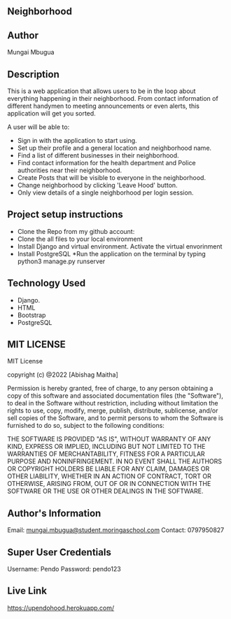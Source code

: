 ## Neighborhood

## Author
Mungai Mbugua

## Description
This is a web application that allows users to be in the loop about everything happening in their neighborhood. From contact information of different handymen to meeting announcements or even alerts, this application will get you sorted.

A user will be able to:

* Sign in with the application to start using.
* Set up their profile and a general location and neighborhood name.
* Find a list of different businesses in their neighborhood.
* Find contact information for the health department and Police authorities near their neighborhood.
* Create Posts that will be visible to everyone in the neighborhood.
* Change neighborhood by clicking 'Leave Hood' button.
* Only view details of a single neighborhood per login session.

## Project setup instructions
* Clone the Repo from my github account: 
* Clone the all files to your local environment
* Install Django and virtual environment. Activate the virtual envorinment
* Install PostgreSQL
*Run the application on the terminal by typing python3 manage.py runserver

## Technology Used
* Django.
* HTML
* Bootstrap
* PostgreSQL

## MIT LICENSE
MIT License

copyright (c) @2022 [Abishag Maitha]

Permission is hereby granted, free of charge, to any person obtaining a copy
of this software and associated documentation files (the "Software"), to deal
in the Software without restriction, including without limitation the rights
to use, copy, modify, merge, publish, distribute, sublicense, and/or sell
copies of the Software, and to permit persons to whom the Software is
furnished to do so, subject to the following conditions:


THE SOFTWARE IS PROVIDED "AS IS", WITHOUT WARRANTY OF ANY KIND, EXPRESS OR
IMPLIED, INCLUDING BUT NOT LIMITED TO THE WARRANTIES OF MERCHANTABILITY,
FITNESS FOR A PARTICULAR PURPOSE AND NONINFRINGEMENT. IN NO EVENT SHALL THE
AUTHORS OR COPYRIGHT HOLDERS BE LIABLE FOR ANY CLAIM, DAMAGES OR OTHER
LIABILITY, WHETHER IN AN ACTION OF CONTRACT, TORT OR OTHERWISE, ARISING FROM,
OUT OF OR IN CONNECTION WITH THE SOFTWARE OR THE USE OR OTHER DEALINGS IN THE
SOFTWARE.

## Author's Information
Email: mungai.mbugua@student.moringaschool.com
Contact: 0797950827

## Super User Credentials
Username: Pendo
Password: pendo123


## Live Link
https://upendohood.herokuapp.com/